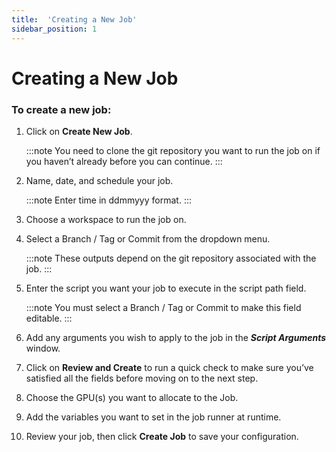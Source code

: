 ```yaml
---
title:  'Creating a New Job'
sidebar_position: 1
---
```


# Creating a New Job

###  To create a new job:

1. Click on **Create New Job**.

    :::note
    You need to clone the git repository you want to run the job on if you haven’t already before you can continue.
    :::

2. Name, date, and schedule your job.

    :::note
    Enter time in ddmmyyy format.
    :::

3. Choose a workspace to run the job on.

4. Select a Branch / Tag or Commit from the dropdown menu.

    :::note
    These outputs depend on the git repository associated with the job.
    :::

5. Enter the script you want your job to execute in the script path field.

    :::note
    You must select a Branch / Tag or Commit to make this field editable.
    :::

6. Add any arguments you wish to apply to the job in the ***Script Arguments*** window.

7. Click on **Review and Create** to run a quick check to make sure you’ve satisfied all the fields before moving on to the next step.

8. Choose the GPU(s) you want to allocate to the Job.

9. Add the variables you want to set in the job runner at runtime.

10. Review your job, then click **Create Job** to save your configuration.
